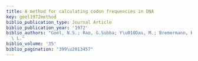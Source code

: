 ```yaml
---
title: A method for calculating codon frequencies in DNA
key: goel1972method
biblio_publication_type: Journal Article
biblio_publication_year: '1972'
biblio_authors: "Goel, N.S.; Rao, G.Subba; Y\u010Das, M.; Bremermann, H.J.; King,\
  \ L."
biblio_volume: '35'
biblio_pagination: "399\u2013457"
---
```

